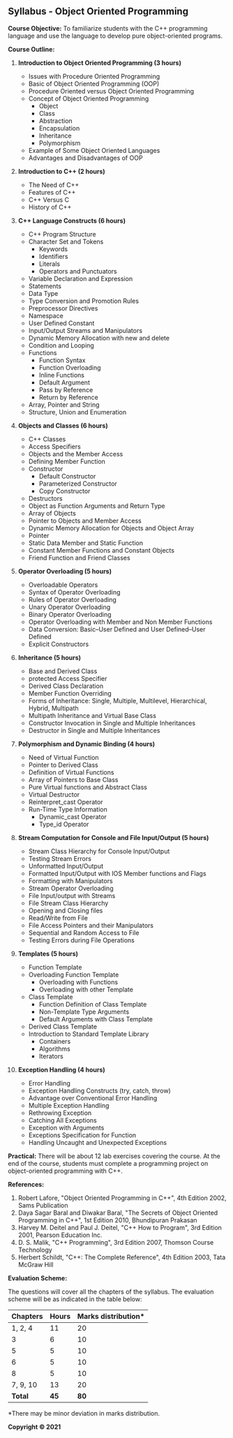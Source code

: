 ## Syllabus - Object Oriented Programming

**Course Objective:**
To familiarize students with the C++ programming language and use the language to develop pure object-oriented programs.

**Course Outline:**

1. **Introduction to Object Oriented Programming (3 hours)**
    * Issues with Procedure Oriented Programming
    * Basic of Object Oriented Programming (OOP)
    * Procedure Oriented versus Object Oriented Programming
    * Concept of Object Oriented Programming
        * Object
        * Class
        * Abstraction
        * Encapsulation
        * Inheritance
        * Polymorphism
    * Example of Some Object Oriented Languages
    * Advantages and Disadvantages of OOP

2. **Introduction to C++ (2 hours)**
    * The Need of C++
    * Features of C++
    * C++ Versus C
    * History of C++

3. **C++ Language Constructs (6 hours)**
    * C++ Program Structure
    * Character Set and Tokens
        * Keywords
        * Identifiers
        * Literals
        * Operators and Punctuators
    * Variable Declaration and Expression
    * Statements
    * Data Type
    * Type Conversion and Promotion Rules
    * Preprocessor Directives
    * Namespace
    * User Defined Constant
    * Input/Output Streams and Manipulators
    * Dynamic Memory Allocation with new and delete
    * Condition and Looping
    * Functions
        * Function Syntax
        * Function Overloading
        * Inline Functions
        * Default Argument
        * Pass by Reference
        * Return by Reference
    * Array, Pointer and String
    * Structure, Union and Enumeration

4. **Objects and Classes (6 hours)**
    * C++ Classes
    * Access Specifiers
    * Objects and the Member Access
    * Defining Member Function
    * Constructor
        * Default Constructor
        * Parameterized Constructor
        * Copy Constructor
    * Destructors
    * Object as Function Arguments and Return Type
    * Array of Objects
    * Pointer to Objects and Member Access
    * Dynamic Memory Allocation for Objects and Object Array
    * Pointer
    * Static Data Member and Static Function
    * Constant Member Functions and Constant Objects
    * Friend Function and Friend Classes

5. **Operator Overloading (5 hours)**
    * Overloadable Operators
    * Syntax of Operator Overloading
    * Rules of Operator Overloading
    * Unary Operator Overloading
    * Binary Operator Overloading
    * Operator Overloading with Member and Non Member Functions
    * Data Conversion: Basic–User Defined and User Defined–User Defined
    * Explicit Constructors

6. **Inheritance (5 hours)**
    * Base and Derived Class
    * protected Access Specifier
    * Derived Class Declaration
    * Member Function Overriding
    * Forms of Inheritance: Single, Multiple, Multilevel, Hierarchical, Hybrid, Multipath
    * Multipath Inheritance and Virtual Base Class
    * Constructor Invocation in Single and Multiple Inheritances
    * Destructor in Single and Multiple Inheritances

7. **Polymorphism and Dynamic Binding (4 hours)**
    * Need of Virtual Function
    * Pointer to Derived Class
    * Definition of Virtual Functions
    * Array of Pointers to Base Class
    * Pure Virtual functions and Abstract Class
    * Virtual Destructor
    * Reinterpret_cast Operator
    * Run-Time Type Information
        * Dynamic_cast Operator
        * Type_id Operator

8. **Stream Computation for Console and File Input/Output (5 hours)**
    * Stream Class Hierarchy for Console Input/Output
    * Testing Stream Errors
    * Unformatted Input/Output
    * Formatted Input/Output with IOS Member functions and Flags
    * Formatting with Manipulators
    * Stream Operator Overloading
    * File Input/output with Streams
    * File Stream Class Hierarchy
    * Opening and Closing files
    * Read/Write from File
    * File Access Pointers and their Manipulators
    * Sequential and Random Access to File
    * Testing Errors during File Operations

9. **Templates (5 hours)**
    * Function Template
    * Overloading Function Template
        * Overloading with Functions
        * Overloading with other Template
    * Class Template
        * Function Definition of Class Template
        * Non-Template Type Arguments
        * Default Arguments with Class Template
    * Derived Class Template
    * Introduction to Standard Template Library
        * Containers
        * Algorithms
        * Iterators

10. **Exception Handling (4 hours)**
    * Error Handling
    * Exception Handling Constructs (try, catch, throw)
    * Advantage over Conventional Error Handling
    * Multiple Exception Handling
    * Rethrowing Exception
    * Catching All Exceptions
    * Exception with Arguments
    * Exceptions Specification for Function
    * Handling Uncaught and Unexpected Exceptions

**Practical:**
There will be about 12 lab exercises covering the course. At the end of the course, students must complete a programming project on object-oriented programming with C++.

**References:**

1. Robert Lafore, "Object Oriented Programming in C++", 4th Edition 2002, Sams Publication
2. Daya Sagar Baral and Diwakar Baral, "The Secrets of Object Oriented Programming in C++", 1st Edition 2010, Bhundipuran Prakasan
3. Harvey M. Deitel and Paul J. Deitel, "C++ How to Program", 3rd Edition 2001, Pearson Education Inc.
4. D. S. Malik, "C++ Programming", 3rd Edition 2007, Thomson Course Technology
5. Herbert Schildt, "C++: The Complete Reference", 4th Edition 2003, Tata McGraw Hill

**Evaluation Scheme:**

The questions will cover all the chapters of the syllabus. The evaluation scheme will be as indicated in the table below:

| Chapters | Hours | Marks distribution* |
|---|---|---|
| 1, 2, 4 | 11 | 20 |
| 3 | 6 | 10 |
| 5 | 5 | 10 |
| 6 | 5 | 10 |
| 8 | 5 | 10 |
| 7, 9, 10 | 13 | 20 |
| **Total** | **45** | **80** |

*There may be minor deviation in marks distribution.

**Copyright © 2021**